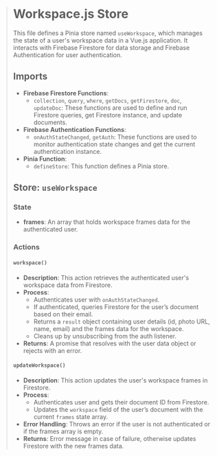 > # Workspace.js Store
> 
> This file defines a Pinia store named `useWorkspace`, which manages the state of a user's workspace data in a Vue.js application. It interacts with Firebase Firestore for data storage and Firebase Authentication for user authentication.
> 
> ## Imports
> - **Firebase Firestore Functions**:
>   - `collection`, `query`, `where`, `getDocs`, `getFirestore`, `doc`, `updateDoc`: These functions are used to define and run Firestore queries, get Firestore instance, and update documents.
> - **Firebase Authentication Functions**:
>   - `onAuthStateChanged`, `getAuth`: These functions are used to monitor authentication state changes and get the current authentication instance.
> - **Pinia Function**:
>   - `defineStore`: This function defines a Pinia store.
> 
> ## Store: `useWorkspace`
> 
> ### State
> - **frames**: An array that holds workspace frames data for the authenticated user.
> 
> ### Actions
> 
> #### `workspace()`
> - **Description**: This action retrieves the authenticated user's workspace data from Firestore.
> - **Process**:
>   - Authenticates user with `onAuthStateChanged`.
>   - If authenticated, queries Firestore for the user’s document based on their email.
>   - Returns a `result` object containing user details (id, photo URL, name, email) and the frames data for the workspace.
>   - Cleans up by unsubscribing from the auth listener.
> - **Returns**: A promise that resolves with the user data object or rejects with an error.
> 
> #### `updateWorkspace()`
> - **Description**: This action updates the user's workspace frames in Firestore.
> - **Process**:
>   - Authenticates user and gets their document ID from Firestore.
>   - Updates the `workspace` field of the user’s document with the current `frames` state array.
> - **Error Handling**: Throws an error if the user is not authenticated or if the frames array is empty.
> - **Returns**: Error message in case of failure, otherwise updates Firestore with the new frames data.
